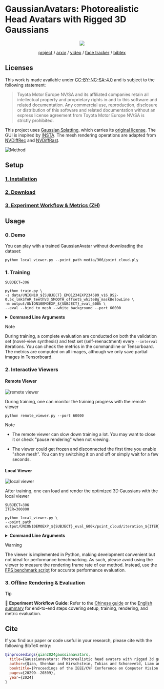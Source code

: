 # GaussianAvatars: Photorealistic Head Avatars with Rigged 3D Gaussians

<div align="center"> 
  <img src="media/demo.gif">

  <br>

  [project](https://shenhanqian.github.io/gaussian-avatars) / [arxiv](http://arxiv.org/abs/2312.02069) / [video](https://www.youtube.com/watch?v=lVEY78RwU_I) / [face tracker](https://github.com/ShenhanQian/VHAP) / [bibtex](https://shenhanqian.github.io/raw.html?filePath=/assets/2023-12-04-gaussian-avatars/bibtex.bib)
</div>

## Licenses

This work is made available under [CC-BY-NC-SA-4.0](./LICENSE.md) and is subject to the following statement:

> Toyota Motor Europe NV/SA and its affiliated companies retain all intellectual property and proprietary rights in and to this software and related documentation. Any commercial use, reproduction, disclosure or distribution of this software and related documentation without an express license agreement from Toyota Motor Europe NV/SA is strictly prohibited.

This project uses [Gaussian Splatting](https://github.com/graphdeco-inria/gaussian-splatting), which carries its [original license](./LICENSE_GS.md).
The GUI is inspired by [INSTA](https://github.com/Zielon/INSTA). 
The mesh rendering operations are adapted from [NVDiffRec](https://github.com/NVlabs/nvdiffrec) and [NVDiffRast](https://github.com/NVlabs/nvdiffrast). 

![Method](media/method.jpg)

## Setup

### [1. Installation](doc/installation.md)

### [2. Download](doc/download.md)

### [3. Experiment Workflow & Metrics (ZH)](doc/experiment_steps.md)

## Usage

### 0. Demo
You can play with a trained GaussianAvatar without downloading the dataset:
```shell
python local_viewer.py --point_path media/306/point_cloud.ply
```

### 1. Training

```shell
SUBJECT=306

python train.py \
-s data/UNION10_${SUBJECT}_EMO1234EXP234589_v16_DS2-0.5x_lmkSTAR_teethV3_SMOOTH_offsetS_whiteBg_maskBelowLine \
-m output/UNION10EMOEXP_${SUBJECT}_eval_600k \
--eval --bind_to_mesh --white_background --port 60000
```

<details>
<summary><span style="font-weight: bold;">Command Line Arguments</span></summary>

- `--source_path` / `-s`

    Path to the source directory containing a COLMAP or Synthetic NeRF data set.

- `--model_path` / `-m`

    Path where the trained model should be stored (```output/<random>``` by default).

- `--eval`

   Add this flag to use a training/val/test split for evaluation. Otherwise, all images are used for training.

- `--bind_to_mesh`

  Add this flag to bind 3D Gaussians to a driving mesh, e.g., FLAME.

- `--resolution` / `-r`

  Specifies resolution of the loaded images before training. If provided ```1, 2, 4``` or ```8```, uses original, 1/2, 1/4 or 1/8 resolution, respectively. For all other values, rescales the width to the given number while maintaining image aspect. **If not set and input image width exceeds 1.6K pixels, inputs are automatically rescaled to this target.**

- `--white_background` / `-w`

  Add this flag to use white background instead of black (default), e.g., for evaluation of NeRF Synthetic dataset.

- `--sh_degree`

    Order of spherical harmonics to be used (no larger than 3). ```3``` by default.

- `--iterations`

  Number of total iterations to train for, ```30_000``` by default.

- `--port`

  Port to use for GUI server, ```60000``` by default.

</details>

> [!NOTE]
> During training, a complete evaluation are conducted on both the validation set (novel-view synthesis) and test set (self-reenactment) every `--interval` iterations. You can check the metrics in the commandline or Tensorboard. The metrics are computed on all images, although we only save partial images in Tensorboard.

### 2. Interactive Viewers

#### Remote Viewer

![remote viewer](media/remote_viewer.png)

During training, one can monitor the training progress with the remote viewer

```shell
python remote_viewer.py --port 60000
```

> [!NOTE]
> - The remote viewer can slow down training a lot. You may want to close it or check "pause rendering" when not viewing.
>
> - The viewer could get frozen and disconnected the first time you enable "show mesh". You can try switching it on and off or simply wait for a few seconds.

#### Local Viewer

![local viewer](media/local_viewer.png)

After training, one can load and render the optimized 3D Gaussians with the local viewer

```shell
SUBJECT=306
ITER=300000

python local_viewer.py \
--point_path output/UNION10EMOEXP_${SUBJECT}_eval_600k/point_cloud/iteration_${ITER}/point_cloud.ply
```

<details>
<summary><span style="font-weight: bold;">Command Line Arguments</span></summary>

- `--point_path`

  Path to the gaussian splatting file (ply)

- `--motion_path`

  Path to the motion file (npz). You only need this if you want to load a different motion sequence than the original one for training.

</details>

> [!WARNING]
> The viewer is implemented in Python, making development convenient but not ideal for performance benchmarking. As such, please avoid using the viewer to measure the rendering frame rate of our method. Instead, use the [FPS benchmark script](https://github.com/ShenhanQian/GaussianAvatars/blob/main/doc/offline_render.md#fps-benchmark) for accurate performance evaluation.


### [3. Offline Rendering & Evaluation](doc/offline_render.md)

> [!TIP]
> 📖 **Experiment Workflow Guide**: Refer to the [Chinese guide](doc/experiment_steps.md) or the [English summary](doc/experiment_steps_en.md) for end-to-end steps covering setup, training, rendering, and metric evaluation.

## Cite

If you find our paper or code useful in your research, please cite with the following BibTeX entry:
```bibtex
@inproceedings{qian2024gaussianavatars,
  title={Gaussianavatars: Photorealistic head avatars with rigged 3d gaussians},
  author={Qian, Shenhan and Kirschstein, Tobias and Schoneveld, Liam and Davoli, Davide and Giebenhain, Simon and Nie{\ss}ner, Matthias},
  booktitle={Proceedings of the IEEE/CVF Conference on Computer Vision and Pattern Recognition},
  pages={20299--20309},
  year={2024}
}
```
